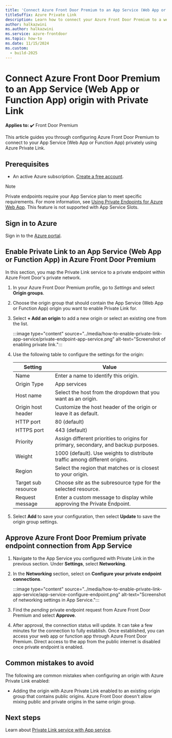 ```yaml
---
title: 'Connect Azure Front Door Premium to an App Service (Web App or Function App) origin with Private Link'
titleSuffix: Azure Private Link
description: Learn how to connect your Azure Front Door Premium to a web app or function app privately.
author: halkazwini
ms.author: halkazwini
ms.service: azure-frontdoor
ms.topic: how-to
ms.date: 11/15/2024
ms.custom:
  - build-2025
---
```


# Connect Azure Front Door Premium to an App Service (Web App or Function App) origin with Private Link

**Applies to:** :heavy_check_mark: Front Door Premium

This article guides you through configuring Azure Front Door Premium to connect to your App Service (Web App or Function App) privately using Azure Private Link.

## Prerequisites

* An active Azure subscription. [Create a free account](https://azure.microsoft.com/free/?WT.mc_id=A261C142F).

> [!NOTE]
> Private endpoints require your App Service plan to meet specific requirements. For more information, see [Using Private Endpoints for Azure Web App](../../app-service/networking/private-endpoint.md).
> This feature is not supported with App Service Slots.

## Sign in to Azure

Sign in to the [Azure portal](https://portal.azure.com).

## Enable Private Link to an App Service (Web App or Function App) in Azure Front Door Premium

In this section, you map the Private Link service to a private endpoint within Azure Front Door's private network.

1. In your Azure Front Door Premium profile, go to *Settings* and select **Origin groups**.

1. Choose the origin group that should contain the App Service (Web App or Function App) origin you want to enable Private Link for.

1. Select **+ Add an origin** to add a new origin or select an existing one from the list.

    :::image type="content" source="../media/how-to-enable-private-link-app-service/private-endpoint-app-service.png" alt-text="Screenshot of enabling private link.":::

1. Use the following table to configure the settings for the origin:

    | Setting | Value |
    | ------- | ----- |
    | Name | Enter a name to identify this origin. |
    | Origin Type | App services |
    | Host name | Select the host from the dropdown that you want as an origin. |
    | Origin host header | Customize the host header of the origin or leave it as default. |
    | HTTP port | 80 (default) |
    | HTTPS port | 443 (default) |
    | Priority | Assign different priorities to origins for primary, secondary, and backup purposes. |
    | Weight | 1000 (default). Use weights to distribute traffic among different origins. |
    | Region | Select the region that matches or is closest to your origin. |
    | Target sub resource | Choose *site* as the subresource type for the selected resource. |
    | Request message | Enter a custom message to display while approving the Private Endpoint. |

1. Select **Add** to save your configuration, then select **Update** to save the origin group settings.

## Approve Azure Front Door Premium private endpoint connection from App Service

1. Navigate to the App Service you configured with Private Link in the previous section. Under **Settings**, select **Networking**.

1. In the **Networking** section, select on **Configure your private endpoint connections**.

    :::image type="content" source="../media/how-to-enable-private-link-app-service/app-service-configure-endpoint.png" alt-text="Screenshot of networking settings in App Service.":::

1. Find the *pending* private endpoint request from Azure Front Door Premium and select **Approve**.

1. After approval, the connection status will update. It can take a few minutes for the connection to fully establish. Once established, you can access your web app or function app through Azure Front Door Premium. Direct access to the app from the public internet is disabled once private endpoint is enabled.

## Common mistakes to avoid

The following are common mistakes when configuring an origin with Azure Private Link enabled:

* Adding the origin with Azure Private Link enabled to an existing origin group that contains public origins. Azure Front Door doesn't allow mixing public and private origins in the same origin group. 


## Next steps

Learn about [Private Link service with App service](../../app-service/networking/private-endpoint.md).
